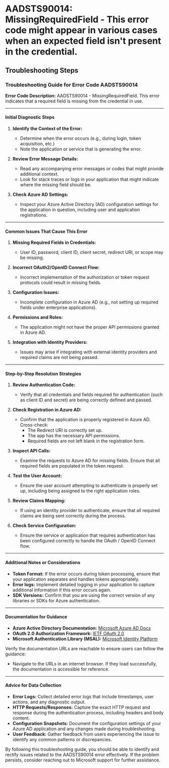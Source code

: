 
# AADSTS90014: MissingRequiredField - This error code might appear in various cases when an expected field isn't present in the credential.


## Troubleshooting Steps
### Troubleshooting Guide for Error Code AADSTS90014

**Error Code Description:** AADSTS90014 - MissingRequiredField. This error indicates that a required field is missing from the credential in use.

---

#### Initial Diagnostic Steps

1. **Identify the Context of the Error:**
   - Determine when the error occurs (e.g., during login, token acquisition, etc.)
   - Note the application or service that is generating the error.

2. **Review Error Message Details:**
   - Read any accompanying error messages or codes that might provide additional context.
   - Look for stack traces or logs in your application that might indicate where the missing field should be.

3. **Check Azure AD Settings:**
   - Inspect your Azure Active Directory (AD) configuration settings for the application in question, including user and application registrations.

---

#### Common Issues That Cause This Error

1. **Missing Required Fields in Credentials:**
   - User ID, password, client ID, client secret, redirect URI, or scope may be missing.

2. **Incorrect OAuth2/OpenID Connect Flow:**
   - Incorrect implementation of the authorization or token request protocols could result in missing fields.

3. **Configuration Issues:**
   - Incomplete configuration in Azure AD (e.g., not setting up required fields under enterprise applications).

4. **Permissions and Roles:**
   - The application might not have the proper API permissions granted in Azure AD.

5. **Integration with Identity Providers:**
   - Issues may arise if integrating with external identity providers and required claims are not being passed.

---

#### Step-by-Step Resolution Strategies

1. **Review Authentication Code:**
   - Verify that all credentials and fields required for authentication (such as client ID and secret) are being correctly defined and passed.

2. **Check Registration in Azure AD:**
   - Confirm that the application is properly registered in Azure AD. Cross-check:
     - The Redirect URI is correctly set up.
     - The app has the necessary API permissions.
     - Required fields are not left blank in the registration form.

3. **Inspect API Calls:**
   - Examine the requests to Azure AD for missing fields. Ensure that all required fields are populated in the token request.

4. **Test the User Account:**
   - Ensure the user account attempting to authenticate is properly set up, including being assigned to the right application roles.

5. **Review Claims Mapping:**
   - If using an identity provider to authenticate, ensure that all required claims are being sent correctly during the process.

6. **Check Service Configuration:**
   - Ensure the service or application that requires authentication has been configured correctly to handle the OAuth / OpenID Connect flow.

---

#### Additional Notes or Considerations

- **Token Format:** If the error occurs during token processing, ensure that your application separates and handles tokens appropriately.
- **Error logs:** Implement detailed logging in your application to capture additional information if this error occurs again.
- **SDK Versions:** Confirm that you are using the correct version of any libraries or SDKs for Azure authentication.

---

#### Documentation for Guidance

- **Azure Active Directory Documentation:** [Microsoft Azure AD Docs](https://docs.microsoft.com/en-us/azure/active-directory/)
- **OAuth 2.0 Authorization Framework:** [IETF OAuth 2.0](https://datatracker.ietf.org/doc/html/rfc6749)
- **Microsoft Authentication Library (MSAL):** [Microsoft Identity Platform](https://docs.microsoft.com/en-us/azure/active-directory/develop/msal-overview)

Verify the documentation URLs are reachable to ensure users can follow the guidance:
- Navigate to the URLs in an internet browser. If they load successfully, the documentation is accessible for reference.

---

#### Advice for Data Collection

- **Error Logs:** Collect detailed error logs that include timestamps, user actions, and any diagnostic output.
- **HTTP Requests/Responses:** Capture the exact HTTP request and response during the authentication process, including headers and body content.
- **Configuration Snapshots:** Document the configuration settings of your Azure AD application and any changes made during troubleshooting.
- **User Feedback:** Gather feedback from users experiencing the issue to identify any common patterns or discrepancies.

By following this troubleshooting guide, you should be able to identify and rectify issues related to the AADSTS90014 error effectively. If the problem persists, consider reaching out to Microsoft support for further assistance.